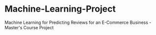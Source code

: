 # Machine-Learning-Project
Machine Learning for Predicting Reviews for an E-Commerce Business - Master's Course Project
